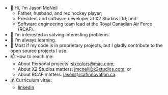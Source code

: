 - 👋 Hi, I’m Jason McNeil
  - Father, husband, and rec hockey player;
  - President and software developer at X2 Studios Ltd; and
  - Software engineering team lead at the Royal Canadian Air Force (RCAF).
- 👀 I’m interested in solving interesting problems.
- 🌱 I’m always learning.
- 👔 Most if my code is in proprietary projects, but I gladly contribute to the open source projects I use. 
- 📫 How to reach me:
  - About Personal projects: sixcolors@mac.com;
  - About X2 Studios matters: jmcneil@x2studios.com; or
  - About RCAF matters: jason@rcafinnovation.ca.
- 💰 Curriculum vitae:
  - [linkedin](https://www.linkedin.com/in/jason-m-74353b169)
